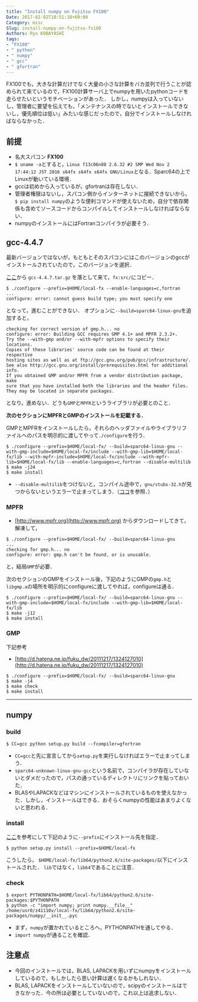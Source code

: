 ```yaml
---
title: "Install numpy on Fujitsu FX100"
Date: 2017-02-02T18:51:18+09:00
Category: misc
Slug: install-numpy-on-fujitsu-fx100
Authors: Ryo KOBAYASHI
tags: 
- "FX100"
- " python"
- " numpy"
- " gcc"
- " gfortran"
---
```



FX100でも，大きな計算だけでなく大量の小さな計算をバカ並列で行うことが認められて来ているので，FX100計算サーバ上でnumpyを用いたpythonコードを走らせたいというモチベーションがあった．
しかし，numpyは入っていないし，管理者に要望を伝えても，「メンテナンスの時でないとインストールできないし，優先順位は低い」みたいな感じだったので，自分でインストールしなければならなかった．

## 前提

* 名大スパコン **FX100**
* `$ uname -a`とすると，`Linux f13c06n08 2.6.32 #2 SMP Wed Nov 2 17:44:12 JST 2016 s64fx s64fx s64fx GNU/Linux`となる．Sparc64の上でLinuxが動いている環境．
* gccは初めから入っているが，gfortranは存在しない．
* 管理者権限はないし，スパコン側からインターネットに接続できないから，`$ pip install numpy`のような便利コマンドが使えないため，自分で依存関係も含めてソースコードからコンパイルしてインストールしなければならない．
* numpyのインストールにはFortranコンパイラが必要そう．
  

## gcc-4.4.7

最新バージョンではないが，もともとそのスパコンにはこのバージョンのgccがインストールされていたので，このバージョンを選択．

[ここ](http://ftp.tsukuba.wide.ad.jp/software/gcc/releases/gcc-4.4.7/)から
`gcc-4.4.7.tar.gz` を落として来て，`fx:src/`にコピー．

```
$ ./configure --prefix=$HOME/local-fx --enable-languages=c,fortran
...
configure: error: cannot guess build type; you must specify one
```
となって，進むことができない．
オプションに`--build=sparc64-linux-gnu`を追加すると，
```
checking for correct version of gmp.h... no
configure: error: Building GCC requires GMP 4.1+ and MPFR 2.3.2+.
Try the --with-gmp and/or --with-mpfr options to specify their locations.
Copies of these libraries' source code can be found at their respective
hosting sites as well as at ftp://gcc.gnu.org/pub/gcc/infrastructure/.
See also http://gcc.gnu.org/install/prerequisites.html for additional info.
If you obtained GMP and/or MPFR from a vendor distribution package, make
sure that you have installed both the libraries and the header files.
They may be located in separate packages.
```
となり，進めない．どうも`GMP`と`MPFR`というライブラリが必要とのこと．

**次のセクションにMPFRとGMPのインストールを記載する．**

GMPとMPFRをインストールしたら，それらのヘッダファイルやライブラリファイルへのパスを明示的に渡してやって`./configure`を行う．
```
$ ./configure --prefix=$HOME/local-fx/ --build=sparc64-linux-gnu --with-gmp-include=$HOME/local-fx/include --with-gmp-lib=$HOME/local-fx/lib --with-mpfr-include=$HOME/local-fx/include --with-mpfr-lib=$HOME/local-fx/lib --enable-languages=c,fortran --disable-multilib
$ make -j24
$ make install
```

* `--disable-multilib`をつけないと，コンパイル途中で，`gnu/stubs-32.h`が見つからないというエラーで止まってしまう．（[ココ](http://qiita.com/liveralmask/items/6ed4a98ebb3bf6b7f707)を参照．） 


### MPFR

* [http://www.mpfr.org](http://www.mpfr.org)
からダウンロードしてきて，解凍して，
```
$ ./configure --prefix=$HOME/local-fx/ --build=sparc64-linux-gnu
...
checking for gmp.h... no
configure: error: gmp.h can't be found, or is unusable.
```
と，結局`GMP`が必要．

次のセクションのGMPをインストール後，下記のようにGMPの`gmp.h`と`libgmp.a`の場所を明示的にconfigureに渡してやれば，configureは通る．
```
$ ./configure --prefix=$HOME/local-fx/ --build=sparc64-linux-gnu --with-gmp-include=$HOME/local-fx/include --with-gmp-lib=$HOME/local-fx/lib
$ make -j12
$ make install
```

### GMP

下記参考
* [http://d.hatena.ne.jp/fuku_dw/20111217/1324127010](http://d.hatena.ne.jp/fuku_dw/20111217/1324127010)

```
$ ./configure --prefix=$HOME/local-fx/ --build=sparc64-linux-gnu
$ make -j4
$ make check
$ make install
```

-----

## numpy

### build

```
$ CC=gcc python setup.py build --fcompiler=gfortran
```

* `CC=gcc`と先に宣言してから`setup.py`を実行しなければエラーで止まってしまう．
* `sparc64-unknown-linux-gnu-gcc`という名前で，コンパイラが存在していないとダメだったので，パスの通っているディレクトリにリンクを貼っておいた．
* BLASやLAPACKなどはマシンにインストールされているものを使えなかった．しかし，インストールはできる．おそらくnumpyの性能はあまりよくないと思われる．

### install

[ここ](https://docs.python.org/3/install/index.html#alternate-installation)を参考にして下記のように`--prefix`にインストール先を指定．
```
$ python setup.py install --prefix=$HOME/local-fx
```
こうしたら，
`$HOME/local-fx/lib64/python2.6/site-packages/`以下にインストールされた．
`lib`ではなく，`lib64`であることに注意．

### check

```
$ export PYTHONPATH=$HOME/local-fx/lib64/python2.6/site-packages:$PYTHONPATH
$ python -c "import numpy; print numpy.__file__"
/home/usr0/z41110v/local-fx/lib64/python2.6/site-packages/numpy/__init__.pyc
```

* まず，`numpy`が置かれているところへ，PYTHONPATHを通してやる．
* `import numpy`が通ることを確認．

## 注意点

* 今回のインストールでは，BLAS, LAPACKを用いずにnumpyをインストールしているので，もしかしたら思い計算は遅くなるかもしれない．
* BLAS, LAPACKをインストールしていないので，scipyのインストールはできなかった．今の所は必要としていないので，これ以上は追求しない．


